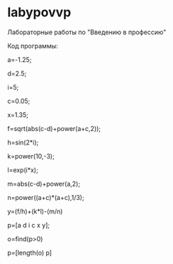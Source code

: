 # labypovvp
Лабораторные работы по "Введению в профессию"

Код программы:

a=-1.25;

d=2.5;

i=5;

c=0.05;

x=1.35;

f=sqrt(abs(c-d)+power(a+c,2));

h=sin(2*i);

k=power(10,-3);

l=exp(i*x);

m=abs(c-d)+power(a,2);

n=power((a+c)*(a+c),1/3);

y=(f/h)+(k*l)-(m/n)

p=[a d i c x y];

o=find(p>0)

p=[length(o) p]
